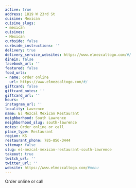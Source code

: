 ```yaml
---
active: true
address: 1819 W 23rd St
cuisine: Mexican
cuisine_slugs:
- mexican
cuisines:
- Mexican
curbside: false
curbside_instructions: ''
delivery: true
delivery_service_websites: https://www.elmezcaltogo.com/#/
dinein: false
facebook_url: ''
featured: false
food_urls:
- name: order online
  url: https://www.elmezcaltogo.com/#/
giftcard: false
giftcard_notes: ''
giftcard_url: ''
hours: ''
instagram_url: ''
locality: Lawrence
name: El Mezcal Mexican Restaurant
neighborhood: South Lawrence
neighborhood_slug: south-lawrence
notes: Order online or call
place_type: Restaurant
region: KS
restaurant_phone: 785-856-3444
sitemap: false
slug: el-mezcal-mexican-restaurant-south-lawrence
takeout: true
twitch_url: ''
twitter_url: ''
website: https://www.elmezcaltogo.com/#menu
---
```


Order online or call